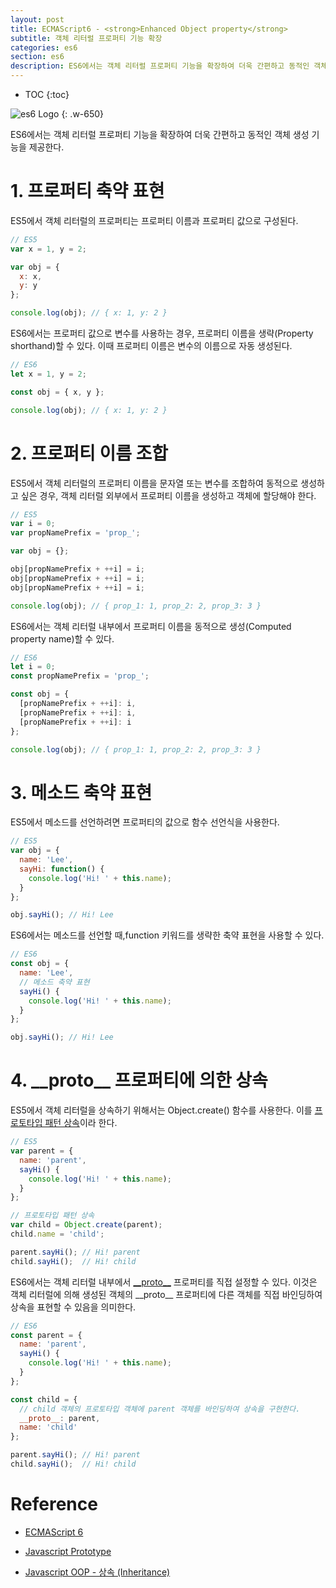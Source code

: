 ```yaml
---
layout: post
title: ECMAScript6 - <strong>Enhanced Object property</strong>
subtitle: 객체 리터럴 프로퍼티 기능 확장
categories: es6
section: es6
description: ES6에서는 객체 리터럴 프로퍼티 기능을 확장하여 더욱 간편하고 동적인 객체 생성 기능을 제공한다.
---
```


* TOC
{:toc}

![es6 Logo](./img/es6.png)
{: .w-650}

ES6에서는 객체 리터럴 프로퍼티 기능을 확장하여 더욱 간편하고 동적인 객체 생성 기능을 제공한다.

# 1. 프로퍼티 축약 표현

ES5에서 객체 리터럴의 프로퍼티는 프로퍼티 이름과 프로퍼티 값으로 구성된다.

```javascript
// ES5
var x = 1, y = 2;

var obj = {
  x: x,
  y: y
};

console.log(obj); // { x: 1, y: 2 }
```

ES6에서는 프로퍼티 값으로 변수를 사용하는 경우, 프로퍼티 이름을 생략(Property shorthand)할 수 있다. 이때 프로퍼티 이름은 변수의 이름으로 자동 생성된다.

```javascript
// ES6
let x = 1, y = 2;

const obj = { x, y };

console.log(obj); // { x: 1, y: 2 }
```

# 2. 프로퍼티 이름 조합

ES5에서 객체 리터럴의 프로퍼티 이름을 문자열 또는 변수를 조합하여 동적으로 생성하고 싶은 경우, 객체 리터럴 외부에서 프로퍼티 이름을 생성하고 객체에 할당해야 한다.

```javascript
// ES5
var i = 0;
var propNamePrefix = 'prop_';

var obj = {};

obj[propNamePrefix + ++i] = i;
obj[propNamePrefix + ++i] = i;
obj[propNamePrefix + ++i] = i;

console.log(obj); // { prop_1: 1, prop_2: 2, prop_3: 3 }
```

ES6에서는 객체 리터럴 내부에서 프로퍼티 이름을 동적으로 생성(Computed property name)할 수 있다.

```javascript
// ES6
let i = 0;
const propNamePrefix = 'prop_';

const obj = {
  [propNamePrefix + ++i]: i,
  [propNamePrefix + ++i]: i,
  [propNamePrefix + ++i]: i
};

console.log(obj); // { prop_1: 1, prop_2: 2, prop_3: 3 }
```

# 3. 메소드 축약 표현

ES5에서 메소드를 선언하려면 프로퍼티의 값으로 함수 선언식을 사용한다.

```javascript
// ES5
var obj = {
  name: 'Lee',
  sayHi: function() {
    console.log('Hi! ' + this.name);
  }
};

obj.sayHi(); // Hi! Lee
```

ES6에서는 메소드를 선언할 때,function 키워드를 생략한 축약 표현을 사용할 수 있다.

```javascript
// ES6
const obj = {
  name: 'Lee',
  // 메소드 축약 표현
  sayHi() {
    console.log('Hi! ' + this.name);
  }
};

obj.sayHi(); // Hi! Lee
```

# 4. \_\_proto\_\_ 프로퍼티에 의한 상속

ES5에서 객체 리터럴을 상속하기 위해서는 Object.create() 함수를 사용한다. 이를 [프로토타입 패턴 상속](./js-object-oriented-programming#52-프로토타입-패턴-상속-prototypal-inheritance)이라 한다.

```javascript
// ES5
var parent = {
  name: 'parent',
  sayHi() {
    console.log('Hi! ' + this.name);
  }
};

// 프로토타입 패턴 상속
var child = Object.create(parent);
child.name = 'child';

parent.sayHi(); // Hi! parent
child.sayHi();  // Hi! child
```

ES6에서는 객체 리터럴 내부에서 [\_\_proto\_\_](./js-prototype#2-prototype-프로퍼티-vs-prototype-프로퍼티) 프로퍼티를 직접 설정할 수 있다. 이것은 객체 리터럴에 의해 생성된 객체의 \_\_proto\_\_ 프로퍼티에 다른 객체를 직접 바인딩하여 상속을 표현할 수 있음을 의미한다.

```javascript
// ES6
const parent = {
  name: 'parent',
  sayHi() {
    console.log('Hi! ' + this.name);
  }
};

const child = {
  // child 객체의 프로토타입 객체에 parent 객체를 바인딩하여 상속을 구현한다.
  __proto__: parent,
  name: 'child'
};

parent.sayHi(); // Hi! parent
child.sayHi();  // Hi! child
```

# Reference

* [ECMAScript 6](http://www.ecma-international.org/ecma-262/6.0/ECMA-262.pdf)

* [Javascript Prototype](http://poiemaweb.com/js-prototype)

* [Javascript OOP - 상속 (Inheritance)](http://poiemaweb.com/js-object-oriented-programming#5-상속-inheritance)


